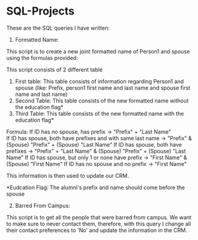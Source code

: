 # SQL-Projects

These are the SQL queries I have written:

1. Formatted Name:

This script is to create a new joint formatted name of Person1 and spouse using the formulas provided: 

This script consists of 2 different table
 1. First table: This table consists of information regarding Person1 and spouse (like: Prefix, person1 first name and last name and spouse first name and last name)
 2. Second Table: This table consists of the new formatted name without the education flag*
 3. Third Table: This table consists of the new formatted name with the education flag*

Formula: 
If ID has no spouse, has prefix -> 	"Prefix" + "Last Name"	
If ID has spouse, both have prefixes and with same last name	-> "Prefix"	&	(Spouse) "Prefix" + (Spouse) "Last Name"
If ID has spouse, both have prefixes	-> "Prefix" + "Last Name"	&	(Spouse) "Prefix" + (Spouse) "Last Name"
If ID has spouse, but only 1 or none have prefix ->	"First Name"	&	(Spouse) "First Name"
If ID has no spouse and no prefix -> 	"First Name"

This information is then used to update our CRM. 

*Eudcation Flag: The alumni's prefix and name should come before the spouse

2. Barred From Campus:

This script is to get all the people that were barred from campus. We want to make sure to never contact them, therefore, with this query I change all their contact preferences to 'No' and update the information in the CRM.
 
